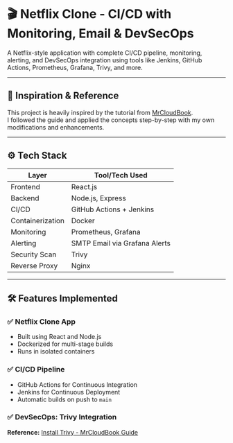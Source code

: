 # 🎬 Netflix Clone - CI/CD with Monitoring, Email & DevSecOps

A Netflix-style application with complete CI/CD pipeline, monitoring, alerting, and DevSecOps integration using tools like Jenkins, GitHub Actions, Prometheus, Grafana, Trivy, and more.

---

## 📖 Inspiration & Reference

This project is heavily inspired by the tutorial from [MrCloudBook](https://mrcloudbook.com/netflix-clone-ci-cd-with-monitoring-email-devsecops/).  
I followed the guide and applied the concepts step-by-step with my own modifications and enhancements.

---

## ⚙️ Tech Stack

| Layer          | Tool/Tech Used                   |
|----------------|----------------------------------|
| Frontend       | React.js                         |
| Backend        | Node.js, Express                 |
| CI/CD          | GitHub Actions + Jenkins         |
| Containerization| Docker                          |
| Monitoring     | Prometheus, Grafana              |
| Alerting       | SMTP Email via Grafana Alerts    |
| Security Scan  | Trivy                            |
| Reverse Proxy  | Nginx                            |

---

## 🛠️ Features Implemented

### ✅ Netflix Clone App
- Built using React and Node.js
- Dockerized for multi-stage builds
- Runs in isolated containers

### ✅ CI/CD Pipeline
- GitHub Actions for Continuous Integration
- Jenkins for Continuous Deployment
- Automatic builds on push to `main`

### ✅ DevSecOps: Trivy Integration

**Reference:** [Install Trivy - MrCloudBook Guide](https://mrcloudbook.com/netflix-clone-ci-cd-with-monitoring-email-devsecops/#2C_-_Install_Trivy)